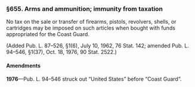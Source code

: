 ### §655. Arms and ammunition; immunity from taxation ###

No tax on the sale or transfer of firearms, pistols, revolvers, shells, or cartridges may be imposed on such articles when bought with funds appropriated for the Coast Guard.

(Added Pub. L. 87–526, §1(6), July 10, 1962, 76 Stat. 142; amended Pub. L. 94–546, §1(37), Oct. 18, 1976, 90 Stat. 2522.)

#### Amendments ####

**1976**—Pub. L. 94–546 struck out “United States” before “Coast Guard”.
